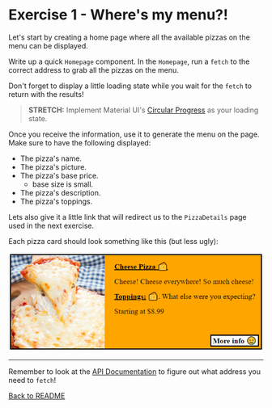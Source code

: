 # Exercise 1 - Where's my menu?!

Let's start by creating a home page where all the available pizzas on the menu can be displayed.

Write up a quick `Homepage` component. In the `Homepage`, run a `fetch` to the correct address to grab all the pizzas on the menu.

Don't forget to display a little loading state while you wait for the `fetch` to return with the results!

> **STRETCH:** Implement Material UI's [Circular Progress](https://mui.com/material-ui/api/circular-progress/#main-content) as your loading state.

Once you receive the information, use it to generate the menu on the page. Make sure to have the following displayed:

- The pizza's name.
- The pizza's picture.
- The pizza's base price.
    - base size is small.
- The pizza's description.
- The pizza's toppings.

Lets also give it a little link that will redirect us to the `PizzaDetails` page used in the next exercise.

Each pizza card should look something like this (but less ugly):

![ex-1_screenshot](../__lecture/assets/ex1.png)

---

Remember to look at the [API Documentation](../server/API_DOC.md) to figure out what address you need to `fetch`!

[Back to README](../README.md)
